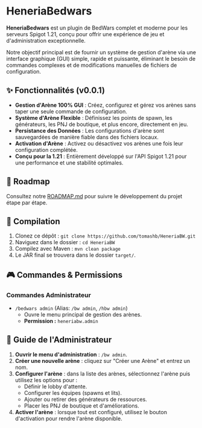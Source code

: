 # HeneriaBedwars

**HeneriaBedwars** est un plugin de BedWars complet et moderne pour les serveurs Spigot 1.21, conçu pour offrir une expérience de jeu et d'administration exceptionnelle.

Notre objectif principal est de fournir un système de gestion d'arène via une interface graphique (GUI) simple, rapide et puissante, éliminant le besoin de commandes complexes et de modifications manuelles de fichiers de configuration.

## ✨ Fonctionnalités (v0.0.1)

- **Gestion d'Arène 100% GUI** : Créez, configurez et gérez vos arènes sans taper une seule commande de configuration.
- **Système d'Arène Flexible** : Définissez les points de spawn, les générateurs, les PNJ de boutique, et plus encore, directement en jeu.
- **Persistance des Données** : Les configurations d'arène sont sauvegardées de manière fiable dans des fichiers locaux.
- **Activation d'Arène** : Activez ou désactivez vos arènes une fois leur configuration complétée.
- **Conçu pour la 1.21** : Entièrement développé sur l'API Spigot 1.21 pour une performance et une stabilité optimales.

## 🚀 Roadmap

Consultez notre [ROADMAP.md](ROADMAP.md) pour suivre le développement du projet étape par étape.

## 🔧 Compilation

1.  Clonez ce dépôt : `git clone https://github.com/tomashb/HeneriaBW.git`
2.  Naviguez dans le dossier : `cd HeneriaBW`
3.  Compilez avec Maven : `mvn clean package`
4.  Le JAR final se trouvera dans le dossier `target/`.

## 🎮 Commandes & Permissions

### Commandes Administrateur
- `/bedwars admin` (Alias: `/bw admin`, `/hbw admin`)
  - Ouvre le menu principal de gestion des arènes.
  - **Permission :** `heneriabw.admin`

## 📘 Guide de l'Administrateur

1. **Ouvrir le menu d'administration** : `/bw admin`.
2. **Créer une nouvelle arène** : cliquez sur "Créer une Arène" et entrez un nom.
3. **Configurer l'arène** : dans la liste des arènes, sélectionnez l'arène puis utilisez les options pour :
   - Définir le lobby d'attente.
   - Configurer les équipes (spawns et lits).
   - Ajouter ou retirer des générateurs de ressources.
   - Placer les PNJ de boutique et d'améliorations.
4. **Activer l'arène** : lorsque tout est configuré, utilisez le bouton d'activation pour rendre l'arène disponible.
